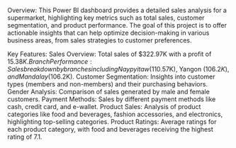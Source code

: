 Overview:
This Power BI dashboard provides a detailed sales analysis for a supermarket, highlighting key metrics such as total sales, customer segmentation, and product performance.
The goal of this project is to offer actionable insights that can help optimize decision-making in various business areas, from sales strategies to customer preferences.

Key Features:
Sales Overview: Total sales of $322.97K with a profit of $15.38K.
Branch Performance: Sales breakdown by branches including Naypyitaw ($110.57K), Yangon ($106.2K), and Mandalay ($106.2K).
Customer Segmentation: Insights into customer types (members and non-members) and their purchasing behaviors.
Gender Analysis: Comparison of sales generated by male and female customers.
Payment Methods: Sales by different payment methods like cash, credit card, and e-wallet.
Product Sales: Analysis of product categories like food and beverages, fashion accessories, and electronics, highlighting top-selling categories.
Product Ratings: Average ratings for each product category, with food and beverages receiving the highest rating of 7.1.
